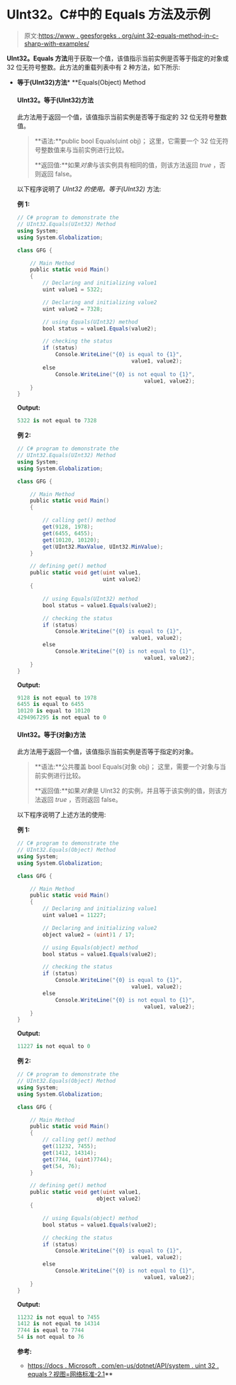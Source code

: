 # UInt32。C#中的 Equals 方法及示例

> 原文:[https://www . geesforgeks . org/uint 32-equals-method-in-c-sharp-with-examples/](https://www.geeksforgeeks.org/uint32-equals-method-in-c-sharp-with-examples/)

**UInt32。Equals 方法**用于获取一个值，该值指示当前实例是否等于指定的对象或 32 位无符号整数。此方法的重载列表中有 2 种方法，如下所示:

*   **等于(UInt32)方法***   **Equals(Object) Method

    #### UInt32。等于(UInt32)方法

    此方法用于返回一个值，该值指示当前实例是否等于指定的 32 位无符号整数值。

    > **语法:**public bool Equals(uint obj)；
    > 这里，它需要一个 32 位无符号整数值来与当前实例进行比较。
    > 
    > **返回值:**如果*对象*与该实例具有相同的值，则该方法返回 *true* ，否则返回 false。

    以下程序说明了 *UInt32 的使用。等于(UInt32)* 方法:

    **例 1:**

    ```cs
    // C# program to demonstrate the
    // UInt32.Equals(UInt32) Method
    using System;
    using System.Globalization;

    class GFG {

        // Main Method
        public static void Main()
        {
            // Declaring and initializing value1
            uint value1 = 5322;

            // Declaring and initializing value2
            uint value2 = 7328;

            // using Equals(UInt32) method
            bool status = value1.Equals(value2);

            // checking the status
            if (status)
                Console.WriteLine("{0} is equal to {1}",
                                        value1, value2);
            else
                Console.WriteLine("{0} is not equal to {1}",
                                            value1, value2);
        }
    }
    ```

    **Output:**

    ```cs
    5322 is not equal to 7328

    ```

    **例 2:**

    ```cs
    // C# program to demonstrate the
    // UInt32.Equals(UInt32) Method
    using System;
    using System.Globalization;

    class GFG {

        // Main Method
        public static void Main()
        {

            // calling get() method
            get(9128, 1978);
            get(6455, 6455);
            get(10120, 10120);
            get(UInt32.MaxValue, UInt32.MinValue);
        }

        // defining get() method
        public static void get(uint value1,
                               uint value2)
        {

            // using Equals(UInt32) method
            bool status = value1.Equals(value2);

            // checking the status
            if (status)
                Console.WriteLine("{0} is equal to {1}",
                                        value1, value2);
            else
                Console.WriteLine("{0} is not equal to {1}",
                                            value1, value2);
        }
    }
    ```

    **Output:**

    ```cs
    9128 is not equal to 1978
    6455 is equal to 6455
    10120 is equal to 10120
    4294967295 is not equal to 0

    ```

    #### UInt32。等于(对象)方法

    此方法用于返回一个值，该值指示当前实例是否等于指定的对象。

    > **语法:**公共覆盖 bool Equals(对象 obj)；
    > 这里，需要一个对象与当前实例进行比较。
    > 
    > **返回值:**如果*对象*是 UInt32 的实例，并且等于该实例的值，则该方法返回 *true* ，否则返回 false。

    以下程序说明了上述方法的使用:

    **例 1:**

    ```cs
    // C# program to demonstrate the
    // UInt32.Equals(Object) Method
    using System;
    using System.Globalization;

    class GFG {

        // Main Method
        public static void Main()
        {
            // Declaring and initializing value1
            uint value1 = 11227;

            // Declaring and initializing value2
            object value2 = (uint)1 / 17;

            // using Equals(object) method
            bool status = value1.Equals(value2);

            // checking the status
            if (status)
                Console.WriteLine("{0} is equal to {1}",
                                        value1, value2);
            else
                Console.WriteLine("{0} is not equal to {1}",
                                            value1, value2);
        }
    }
    ```

    **Output:**

    ```cs
    11227 is not equal to 0

    ```

    **例 2:**

    ```cs
    // C# program to demonstrate the
    // UInt32.Equals(Object) Method
    using System;
    using System.Globalization;

    class GFG {

        // Main Method
        public static void Main()
        {
            // calling get() method
            get(11232, 7455);
            get(1412, 14314);
            get(7744, (uint)7744);
            get(54, 76);
        }

        // defining get() method
        public static void get(uint value1,
                             object value2)
        {

            // using Equals(object) method
            bool status = value1.Equals(value2);

            // checking the status
            if (status)
                Console.WriteLine("{0} is equal to {1}",
                                        value1, value2);
            else
                Console.WriteLine("{0} is not equal to {1}",
                                            value1, value2);
        }
    }
    ```

    **Output:**

    ```cs
    11232 is not equal to 7455
    1412 is not equal to 14314
    7744 is equal to 7744
    54 is not equal to 76

    ```

    **参考:**

    *   [https://docs . Microsoft . com/en-us/dotnet/API/system . uint 32 . equals？视图=网络标准-2.1](https://docs.microsoft.com/en-us/dotnet/api/system.uint32.equals?view=netstandard-2.1)**